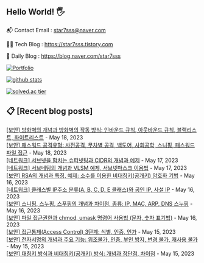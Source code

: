 ## Hello World! 🖐

📬 Contact Email : star7sss@naver.com

👨‍💻 Tech Blog : https://star7sss.tistory.com

🤪 Daily Blog : https://blog.naver.com/star7sss

[![Portfolio](https://img.shields.io/badge/Portfolio-%23000000.svg?style=for-the-badge&logo=firefox&logoColor=#FF7139)](https://fern-way-13f.notion.site/Jang-Thang-3b7b327981a2456c8ee5952eadb848b9)

[![github stats](https://github-readme-stats.vercel.app/api?username=jangThang&show_icons=true&hide_border=False)](https://star7sss.tistory.com)

[![solved.ac tier](http://mazassumnida.wtf/api/v2/generate_badge?boj=star7sss)](https://solved.ac/star7sss)

## 📋 [Recent blog posts]
[[보안] 방화벽의 개념과 방화벽의 작동 방식: 인바운드 규칙, 아웃바운드 규칙, 블랙리스트, 화이트리스트](https://star7sss.tistory.com/872) - May 18, 2023<br>
[[보안] 패스워드 공격유형: 사전공격, 무차별 공격, 백도어, 사회공학, 스니핑, 패스워드 파일 접근](https://star7sss.tistory.com/871) - May 18, 2023<br>
[[네트워크] 서브넷을 합치는 슈퍼넷팅과 CIDR의 개념과 예제](https://star7sss.tistory.com/870) - May 17, 2023<br>
[[네트워크] 서브네팅의 개념과 VLSM 예제, 서브넷마스크 이용법](https://star7sss.tistory.com/869) - May 17, 2023<br>
[[보안] RSA의 개념과 특징, 예제: 소수를 이용한 비대칭키(공개키) 암호화 기법](https://star7sss.tistory.com/868) - May 16, 2023<br>
[[네트워크] 클래스별 IP주소 분류(A, B, C, D, E 클래스)와 공인 IP, 사설 IP](https://star7sss.tistory.com/867) - May 16, 2023<br>
[[보안] 스니핑, 스누핑, 스푸핑의 개념과 차이점, 종류: IP, MAC, ARP, DNS 스누핑](https://star7sss.tistory.com/866) - May 16, 2023<br>
[[보안] 파일 접근권한과 chmod, umask 명령어 사용법 (문자, 숫자 표기법)](https://star7sss.tistory.com/865) - May 16, 2023<br>
[[보안] 접근통제(Access Control) 3단계: 식별, 인증, 인가](https://star7sss.tistory.com/864) - May 15, 2023<br>
[[보안] 전자서명의 개념과 주요 기능: 위조불가, 인증, 부인 방지, 변경 불가, 재사용 불가](https://star7sss.tistory.com/863) - May 15, 2023<br>
[[보안] 대칭키 방식과 비대칭키(공개키) 방식: 개념과 장단점, 차이점](https://star7sss.tistory.com/862) - May 15, 2023<br>
